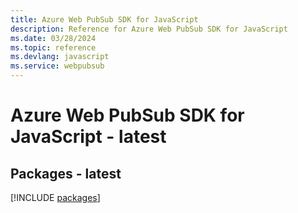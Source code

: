 ```yaml
---
title: Azure Web PubSub SDK for JavaScript
description: Reference for Azure Web PubSub SDK for JavaScript
ms.date: 03/28/2024
ms.topic: reference
ms.devlang: javascript
ms.service: webpubsub
---
```

# Azure Web PubSub SDK for JavaScript - latest
## Packages - latest
[!INCLUDE [packages](web-pubsub-index.md)]
